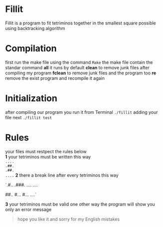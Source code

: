 # Fillit
Fillit is a program to fit tetriminos together in the smallest square possible using backtracking algorithm

# Compilation

first run the make file using the command `Make`
the make file contain the standar command
**all** it runs by default
**clean** to remove junk files after compiling my program
**fclean** to remove junk files and the program too
**re** remove the exist program and recompile it again

# Initialization

after compiling our program you run it from Terminal 
`./fillit` adding your file next `./fillit test`

# Rules
your files must restpect the rules below<br>
**1** your tetriminos must be written this way
<br>
`....`<br>
`.##.`<br>
`.##.`<br>
`....`
**2** there a break line after every tetriminos this way

`.#..
.###.
....
....

##..
#...
#...
....`

**3** your tetriminos must be valid one other way the program will show you only an error message

> hope you like it and sorry for my English mistakes

